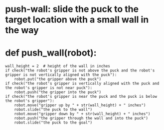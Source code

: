# push-wall: slide the puck to the target location with a small wall in the way
# def push_wall(robot):
    wall_height = 2  # height of the wall in inches
    if check("the robot's gripper is not above the puck and the robot's gripper is not vertically aligned with the puck"):
        robot.put("the gripper above the puck")
    if check("the robot's gripper is vertically aligned with the puck and the robot's gripper is not near puck"):
        robot.push("the gripper into the puck")
    if check("the robot's gripper is near the puck and the puck is below the robot's gripper"):
        robot.move("gripper up by " + str(wall_height) + " inches")
        robot.slide("the puck to the wall")
        robot.move("gripper down by " + str(wall_height) + " inches")
        robot.push("the gripper through the wall and into the puck")
        robot.slide("the puck to the goal")
